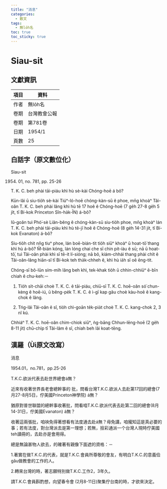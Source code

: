 ```yaml
---
title: "消息"
categories:
  - 散文
tags:
  - 無lo̍h名
toc: true
toc_sticky: true
---
```


# Siau-sit

## 文獻資訊

| 項目 | 資料 |
|---|---|
| 作者 | 無lo̍h名 |
| 卷期 | 台灣教會公報 |
| 卷期 | 第781卷 |
| 日期 | 1954/1 |
| 頁數 | 25 |

## 白話字（原文數位化）

Siau-sit

1954. 01, no. 781, pp. 25-26

T. K. C. beh phài tāi-piáu khì hù sè-kài Chóng-hoē á bô?

Kūn-lâi ū siu-tio̍h sè-kài Tiúⁿ-ló-hoē chóng-kàn-sū ê phoe, mn̄g khoàⁿ Tâi-oân T. K. C. beh phài lâng khì hù tē 17 hoê ê Chóng-hoē (7 ge̍h 27-8 ge̍h 5 ji̍t, tī Bí-kok Princeton Sîn-ha̍k-ĪN) á-bô?

Iû-goân tuì Phó͘-sè Liân-bêng ê chóng-kàn-sū siu-tio̍h phoe, mn̄g khoàⁿ lán T. K. C. beh phài tāi-piáu khì hù tē-jī hoê ê Chóng-hoē (8 ge̍h 14-31 ji̍t, tī Bí-kok Evanaton) á-bô?

Siu-tio̍h chit nn̄g tiuⁿ phoe, lán boē-bián-tit tio̍h siūⁿ khoàⁿ ū hoat-tō͘ thang khì hù á-bô? M̄-bián kóng, lán lóng chai che sī chin pit-iàu ê sū; nā ū hoat-tō͘, tuì Tâi-oân phài khì sī tē-it lí-sióng; nā bô, kiám-chhái thang phài chi̍t ê Tâi-oân-lâng hiān-sî tī Bí-kok teh tha̍k-chheh ê, khì hù ia̍h sī oē ēng-tit.

Chóng-sī bô-lūn sím-mi̍h lâng beh khì, tek-khak tio̍h ū chhin-chhiūⁿ ē-bīn chiah ê chu-keh:－

1. Tio̍h si̍t-chāi choè T. K. C. ê tāi-piáu, chiū-sī T. K. C. hoē-oân só͘ chun-kèng ê hoē-iú, ū bêng-pe̍k T. K. C. ê ì-gī kap gâu choè kàu-hoē ê kang-chok ê lâng.

2. Tńg-lâi Tâi-oân ê sî, tio̍h chì-goān te̍k-pia̍t choè T. K. C. kang-chok 2, 3 nî kú.

Chhiáⁿ T. K. C. hoē-oân chim-chiok siūⁿ, ǹg-bāng Chhun-lēng-hoē (2 ge̍h 8-11 ji̍t) chū-chi̍p tī Tâi-lâm ê sî, chiah beh lâi koat-tēng.

## 漢羅（Ùi原文改寫）

消息

1954.01，no.781，pp.25-26

T.K.C.欲派代表去赴世界總會á無？

近來有收著世界長老會總幹事的 批，問看台灣T.K.C.欲派人去赴第17回的總會(7月27-8月5日，佇美國Princeton神學院) á無？

猶原對普世聯盟的總幹事收著批，問看咱T.K.C.欲派代表去赴第二回的總會(8月14-31日，佇美國Evanaton) á無？

收著這兩張批，咱袂免得著想看有法度通去赴á無？毋免講，咱攏知這是真必要的事；若有法度，對台灣派去是第一理想；若無，撿彩通派一个台灣人現時佇美國teh讀冊的，去赴亦是會用得。

總是無論甚物人欲去，的確著有親像下面遮的資格：－

1.著實在做T.K.C.的代表，就是T.K.C.會員所尊敬的會友，有明白T.K.C.的意義佮gâu做教會的工作的人。

2.轉來台灣的時，著志願特別做T.K.C.工作2，3年久。

請T.K.C.會員斟酌想，向望春令會 (2月8-11日)聚集佇台南的時，才欲來決定。
